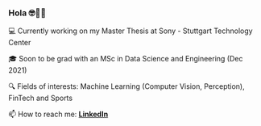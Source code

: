 <!--
**robertofranceschi/robertofranceschi** is a ✨ _special_ ✨ repository because its `README.md` (this file) appears on your GitHub profile.

Here are some ideas to get you started:

- 🔭 I’m currently working on ...
- 🌱 I’m currently learning ...
- 👯 I’m looking to collaborate on ...
- 🤔 I’m looking for help with ...
- 💬 Ask me about ...
- 📫 How to reach me: ...
- 😄 Pronouns: ...
- ⚡ Fun fact: ...
-->
### Hola 🤓👨‍💻

💻 Currently working on my Master Thesis at Sony - Stuttgart Technology Center

🎓 Soon to be grad with an MSc in Data Science and Engineering (Dec 2021)

🔍 Fields of interests: Machine Learning (Computer Vision, Perception), FinTech and Sports

📫 How to reach me: [**LinkedIn**](https://www.linkedin.com/in/roberto-franceschi/)

